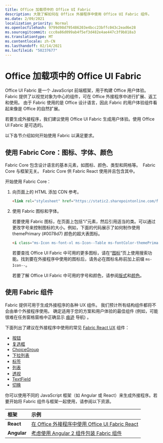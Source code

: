 ```yaml
---
title: Office 加载项中的 Office UI Fabric
description: 大致了解如何在 Office 外接程序中使用 Office UI Fabric 组件。
ms.date: 2/09/2021
localization_priority: Normal
ms.openlocfilehash: 9799d98d795486203e4bcc23bffc043c2ead6e28
ms.sourcegitcommit: ccc0a86d099ab4f5ef3d482e4ae447c3f9b818a3
ms.translationtype: MT
ms.contentlocale: zh-CN
ms.lasthandoff: 02/14/2021
ms.locfileid: "50237677"
---
```

# <a name="office-ui-fabric-in-office-add-ins"></a>Office 加载项中的 Office UI Fabric

Office UI Fabric 是一个 JavaScript 前端框架，用于构建 Office 用户体验。 Fabric 提供了以视觉对象为中心的组件，可在 Office 外接程序中进行扩展、返工和使用。 由于 Fabric 使用的是 Office 设计语言，因此 Fabric 的用户体验组件看起来像是 Office 的自然扩展。

若要生成外接程序，我们建议使用 Office UI Fabric 生成用户体验。使用 Office UI Fabric 是可选的。

以下各节介绍如何开始使用 Fabric 以满足要求。

## <a name="use-fabric-core-icons-fonts-colors"></a>使用 Fabric Core：图标、字体、颜色

Fabric Core 包含设计语言的基本元素，如图标、颜色、类型和网格等。  Fabric Core 与框架无关。 Fabric Core 供 Fabric React 使用并且包含其中。

开始使用 Fabric Core：

1. 向页面上的 HTML 添加 CDN 参考。  

    ```html
    <link rel="stylesheet" href="https://static2.sharepointonline.com/files/fabric/office-ui-fabric-core/9.6.1/css/fabric.min.css">
    ```

2. 使用 Fabric 图标和字体。

    若要使用 Fabric 图标，在页面上包括“i”元素，然后引用适当的类。可以通过更改字号来控制图标的大小。例如，下面的代码展示了如何制作使用 themePrimary (#0078d7) 颜色的超大表图标。

    ```html
    <i class="ms-Icon ms-font-xl ms-Icon--Table ms-fontColor-themePrimary"></i>
    ```

    若要查找 Office UI Fabric 中可用的更多图标，请在“[图标](https://developer.microsoft.com/fabric#/styles/icons)”页上使用搜索功能。找到要在外接程序中使用的图标后，请务必在图标名称前加上前缀 `ms-Icon--`。

    若要了解 Office UI Fabric 中可用的字号和颜色，请参阅[版式](https://developer.microsoft.com/fabric#/styles/typography)和[颜色](https://developer.microsoft.com/fabric#/styles/colors)。

## <a name="use-fabric-components"></a>使用 Fabric 组件

Fabric 提供可用于生成外接程序的各种 UX 组件。 我们预计所有结构组件都将不会由单个外接程序使用。 确定适用于您的方案和用户体验的最佳组件 (例如，可能很难在任务窗格窗格中正确显示 [痕迹](https://developer.microsoft.com/fabric#/components/breadcrumb) 导航) 。

下面列出了建议在外接程序中使用的常见 [Fabric React UX](https://developer.microsoft.com/fluentui#/controls/web) 组件：

- [按钮](https://developer.microsoft.com/fabric#/components/button)
- [复选框](https://developer.microsoft.com/fabric#/components/checkbox)
- [ChoiceGroup](https://developer.microsoft.com/fabric#/components/choicegroup)
- [下拉列表](https://developer.microsoft.com/fabric#/components/dropdown)
- [标签](https://developer.microsoft.com/fabric#/components/label)
- [列表](https://developer.microsoft.com/fabric#/components/list)
- [透视](https://developer.microsoft.com/fabric#/components/pivot)
- [TextField](https://developer.microsoft.com/fabric#/components/textfield)
- [切换](https://developer.microsoft.com/fabric#/components/toggle)

你可以使用不同的 JavaScript 框架（如 Angular 或 React）来生成外接程序。若要开始将 Fabric 组件与框架一起使用，请参阅以下资源。

|**框架**|**示例**|
|:------------|:----------|
|**React**|[在 Office 外接程序中使用 Office UI Fabric React](using-office-ui-fabric-react.md )|
|**Angular**| [考虑使用 Angular 2 组件包装 Fabric 组件](../develop/add-ins-with-angular2.md#consider-wrapping-fabric-components-with-angular-components)|
